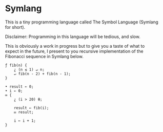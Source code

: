 # Symlang
This is a tiny programming language called The Symbol Language (Symlang for short).

Disclaimer: Programming in this language will be tedious, and slow.

This is obviously a work in progress but to give you a taste of what to expect in the future,
I present to you recursive implementation of the Fibonacci sequence in Symlang below.
```
ƒ fib(n) {
    ¿ (n ≤ 1) ↵ n;
    ↵ fib(n - 2) + fib(n - 1);
}

• result ← 0;
• i ← 0;
∞ {
    ¿ (i > 20) Ɵ;

    result ← fib(i);
    ✉ result;

    i ← i + 1;
}
```
